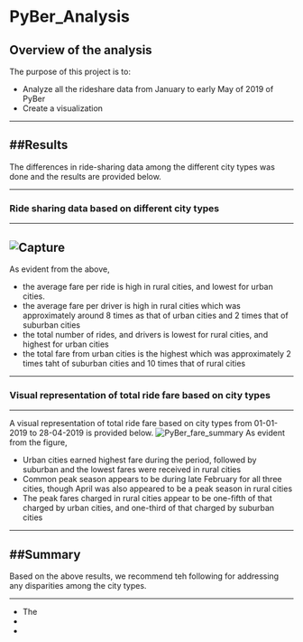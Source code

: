 # PyBer_Analysis
 
## **Overview of the analysis**
The purpose of this project is to:
-    Analyze all the rideshare data from January to early May of 2019 of PyBer 
-    Create a  visualization

---
##**Results**
---

The differences in ride-sharing data among the different city types was done and the results are provided below.

---
### **Ride sharing data based on different city types**
---

![Capture](https://user-images.githubusercontent.com/89427676/135764864-52e43db7-e231-4606-8434-dc57b1c2e70e.PNG)
---
As evident from the above, 
- the average fare per ride is high in rural cities, and lowest for urban cities.
- the average fare per driver is high in rural cities which was approximately around 8 times as that of urban cities and 2 times that of suburban cities
- the total number of rides, and drivers is lowest for rural cities, and highest for urban cities
- the total fare from urban cities is the highest which was approximately 2 times taht of suburban cities and 10 times that of rural cities
---
### **Visual representation of total ride fare based on city types**
---
A visual representation of total ride fare based on city types from 01-01-2019 to 28-04-2019 is provided below.
![PyBer_fare_summary](https://user-images.githubusercontent.com/89427676/135764633-d1646ea7-09b4-45ff-9e8f-ee8076e9cb81.png)
As evident from the figure,
- Urban cities earned highest fare during the period, followed by suburban and the lowest fares were      received in rural cities
- Common peak season appears to be during late February for all three cities, though April was also appeared to be a peak season in rural cities
- The peak fares charged in rural cities appear to be one-fifth of that charged by urban cities, and one-third of that charged by suburban cities
---
##**Summary**
---
Based on the above results, we recommend teh following for addressing any disparities among the city types.

---
- The 
-
-
